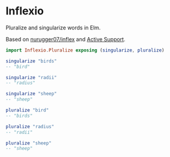 # Inflexio

Pluralize and singularize words in Elm.

Based on [nurugger07/inflex](https://github.com/nurugger07/inflex) and [Active Support](https://github.com/rails/rails/blob/master/activesupport/lib/active_support/inflections.rb).

```elm
import Inflexio.Pluralize exposing (singularize, pluralize)

singularize "birds"
-- "bird"

singularize "radii"
-- "radius"

singularize "sheep"
-- "sheep"

pluralize "bird"
-- "birds"

pluralize "radius"
-- "radii"

pluralize "sheep"
-- "sheep"
```
